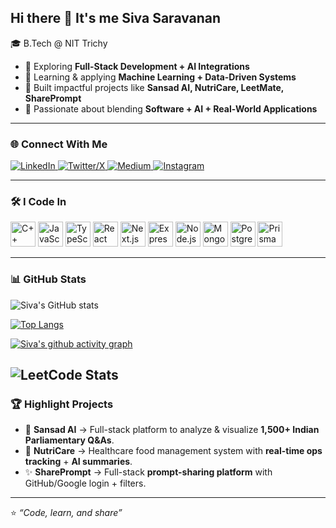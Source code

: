 ## Hi there 👋 It's me Siva Saravanan  

🎓 B.Tech @ NIT Trichy  

- 🔭 Exploring **Full-Stack Development + AI Integrations**  
- 🌱 Learning & applying **Machine Learning + Data-Driven Systems**  
- 🚀 Built impactful projects like **Sansad AI, NutriCare, LeetMate, SharePrompt**  
- 🎯 Passionate about blending **Software + AI + Real-World Applications**  
---

### 🌐 Connect With Me  

<p align="left">
  <a href="https://www.linkedin.com/in/sivasaravanan1010/">
    <img src="https://img.shields.io/badge/LinkedIn-0077B5?style=for-the-badge&logo=linkedin&logoColor=white" alt="LinkedIn"/> 
  </a>
  <a href="https://x.com/SivaSarava43526">
    <img src="https://img.shields.io/badge/Twitter(X)-1DA1F2?style=for-the-badge&logo=twitter&logoColor=white" alt="Twitter/X"/>
  </a>
  <a href="https://medium.com/@sivasaravanan101004">
    <img src="https://img.shields.io/badge/Medium-12100E?style=for-the-badge&logo=medium&logoColor=white" alt="Medium"/>
  </a>
  <a href="https://instagram.com/">
    <img src="https://img.shields.io/badge/Instagram-E4405F?style=for-the-badge&logo=instagram&logoColor=white" alt="Instagram"/>
  </a>
</p>  

---

### 🛠️ I Code In  

<p align="left">
  <img width="40" height="40" src="https://img.icons8.com/color/48/c-plus-plus-logo.png" alt="C++"/>  
  <img width="40" height="40" src="https://img.icons8.com/color/48/javascript.png" alt="JavaScript"/>  
  <img width="40" height="40" src="https://img.icons8.com/color/48/typescript.png" alt="TypeScript"/>  
  <img width="40" height="40" src="https://img.icons8.com/color/48/react-native.png" alt="React"/>  
  <img width="40" height="40" src="https://img.icons8.com/color/48/nextjs.png" alt="Next.js"/>  
  <img width="40" height="40" src="https://img.icons8.com/office/40/express-js.png" alt="Express.js"/>  
  <img width="40" height="40" src="https://img.icons8.com/color/48/nodejs.png" alt="Node.js"/>  
  <img width="40" height="40" src="https://img.icons8.com/color/48/mongodb.png" alt="MongoDB"/>  
  <img width="40" height="40" src="https://img.icons8.com/color/48/postgreesql.png" alt="PostgreSQL"/>  
  <img width="40" height="40" src="https://img.icons8.com/color/48/prisma-orm.png" alt="Prisma ORM"/>  
</p>  

---

### 📊 GitHub Stats  

![Siva's GitHub stats](https://github-readme-stats.vercel.app/api?username=siva-saravanan&theme=radical&show_icons=true&&hide=issues,contribs)  

[![Top Langs](https://github-readme-stats.vercel.app/api/top-langs/?username=siva-saravanan&layout=compact&theme=radical)](https://github.com/siva-saravanan)  

[![Siva's github activity graph](https://github-readme-activity-graph.vercel.app/graph?username=siva-saravanan&bg_color=000000&color=ffffff&line=51f565&point=ffffff&area=true&hide_border=true)](https://github.com/ashutosh00710/github-readme-activity-graph)  

![LeetCode Stats](https://leetcard.jacoblin.cool/sivasaravanan5060?theme=dark&font=Basic&ext=heatmap) 
---

### 🏆 Highlight Projects  

- 🚌 **Sansad AI** → Full-stack platform to analyze & visualize **1,500+ Indian Parliamentary Q&As**.  
- 🥗 **NutriCare** → Healthcare food management system with **real-time ops tracking** + **AI summaries**.   
- ✨ **SharePrompt** → Full-stack **prompt-sharing platform** with GitHub/Google login + filters.  

---

⭐️ _“Code, learn, and share”_  
